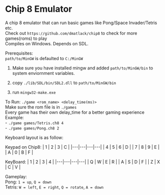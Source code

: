 # Chip 8 Emulator
A chip 8 emulator that can run basic games like Pong/Space Invader/Tetris etc.\
Check out `https://github.com/dmatlack/chip8` to check for more games(roms) to play\
Compiles on Windows. Depends on SDL.

Prerequisites:\
`path/to/MinGW` is defaulted to `C:/MinGW`
1. Make sure you have installed mingw and added `path/to/MinGW/bin` to system enviornment variables.

2. copy `./lib/SDL/bin/SDL2.dll` to `path/to/MinGW/bin`

3. run `mingw32-make.exe`

To Run: `./game <rom_name> <delay_time(ms)>`\
Make sure the rom file is in `./games`\
Every game has their own delay_time for a better gaming experience\
Example: \
	- `./game games/Tetris.ch8 4`\
	- `./game games/Pong.ch8 2`

Keyboard layout is as follow:

Keypad on Chip8:
| 1 | 2 | 3 | C |
|---|---|---|---|
| 4 | 5 | 6 | D |
| 7 | 8 | 9 | E |
| A | 0 | B | F |


KeyBoard:
| 1 | 2 | 3 | 4 |
|---|---|---|---|
| Q | W | E | R |
| A | S | D | F |
| Z | X | C | V |

Gameplay:\
Pong: `1 = up`, `Q = down`\
Tetris: `W = left`, `E = right`, `Q = rotate`, `A = down`
